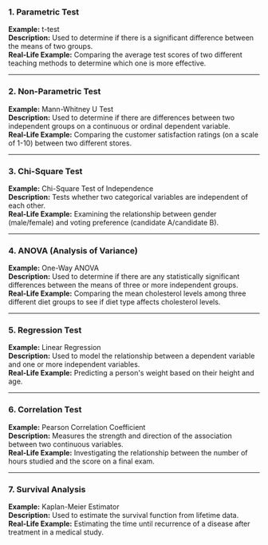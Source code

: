 ### 1. Parametric Test
**Example:** t-test  
**Description:** Used to determine if there is a significant difference between the means of two groups.  
**Real-Life Example:** Comparing the average test scores of two different teaching methods to determine which one is more effective.

---

### 2. Non-Parametric Test
**Example:** Mann-Whitney U Test  
**Description:** Used to determine if there are differences between two independent groups on a continuous or ordinal dependent variable.  
**Real-Life Example:** Comparing the customer satisfaction ratings (on a scale of 1-10) between two different stores.

---

### 3. Chi-Square Test
**Example:** Chi-Square Test of Independence  
**Description:** Tests whether two categorical variables are independent of each other.  
**Real-Life Example:** Examining the relationship between gender (male/female) and voting preference (candidate A/candidate B).

---

### 4. ANOVA (Analysis of Variance)
**Example:** One-Way ANOVA  
**Description:** Used to determine if there are any statistically significant differences between the means of three or more independent groups.  
**Real-Life Example:** Comparing the mean cholesterol levels among three different diet groups to see if diet type affects cholesterol levels.

---

### 5. Regression Test
**Example:** Linear Regression  
**Description:** Used to model the relationship between a dependent variable and one or more independent variables.  
**Real-Life Example:** Predicting a person's weight based on their height and age.

---

### 6. Correlation Test
**Example:** Pearson Correlation Coefficient  
**Description:** Measures the strength and direction of the association between two continuous variables.  
**Real-Life Example:** Investigating the relationship between the number of hours studied and the score on a final exam.

---

### 7. Survival Analysis
**Example:** Kaplan-Meier Estimator  
**Description:** Used to estimate the survival function from lifetime data.  
**Real-Life Example:** Estimating the time until recurrence of a disease after treatment in a medical study.

